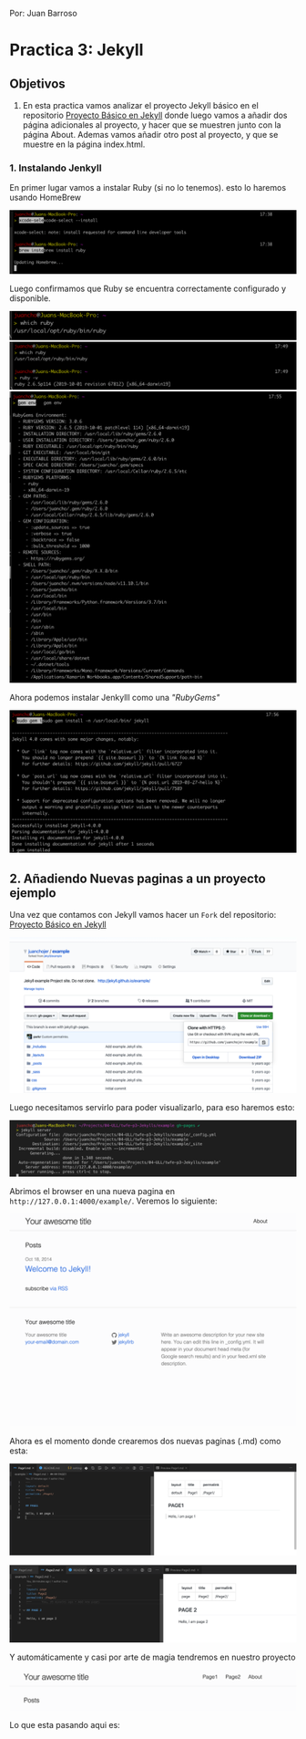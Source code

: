 Por: Juan Barroso

# Practica 3: Jekyll

## Objetivos

1. En esta practica vamos analizar el proyecto Jekyll básico en el repositorio [Proyecto Básico en Jekyll](https://github.com/jekyll/example) donde luego vamos a añadir dos página adicionales al proyecto, y hacer que se muestren junto con la página About. Ademas vamos añadir otro post al proyecto, y que se muestre en la página index.html.

### 1. Instalando Jenkyll

En primer lugar vamos a instalar Ruby (si no lo tenemos). esto lo haremos usando HomeBrew

![02](/img/02.png)

Luego confirmamos que Ruby se encuentra correctamente configurado y disponible.

![03](/img/03.png)
![04](/img/04.png)
![06](/img/06.png)

Ahora podemos instalar Jenkylll como una _"RubyGems"_

![07](/img/07.png)

## 2. Añadiendo Nuevas paginas a un proyecto ejemplo

Una vez que contamos con Jekyll vamos hacer un `Fork` del repositorio: [Proyecto Básico en Jekyll](https://github.com/jekyll/example)

![01](/img/01.png)

Luego necesitamos servirlo para poder visualizarlo, para eso haremos esto:

![12](/img/12.png)

Abrimos el browser en una nueva pagina en `http://127.0.0.1:4000/example/`. Veremos lo siguiente:

![11](/img/11.png)

Ahora es el momento donde crearemos dos nuevas paginas (.md) como esta:

![10](/img/10.png)

![09](/img/09.png)

Y automáticamente y casi por arte de magia tendremos en nuestro proyecto

![13](/img/13.png)

Lo que esta pasando aqui es:
